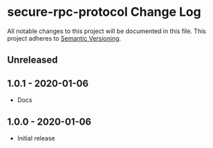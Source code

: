 # secure-rpc-protocol Change Log
All notable changes to this project will be documented in this file.
This project adheres to [Semantic Versioning](http://semver.org/).

## Unreleased

## 1.0.1 - 2020-01-06
* Docs

## 1.0.0 - 2020-01-06
* Initial release
